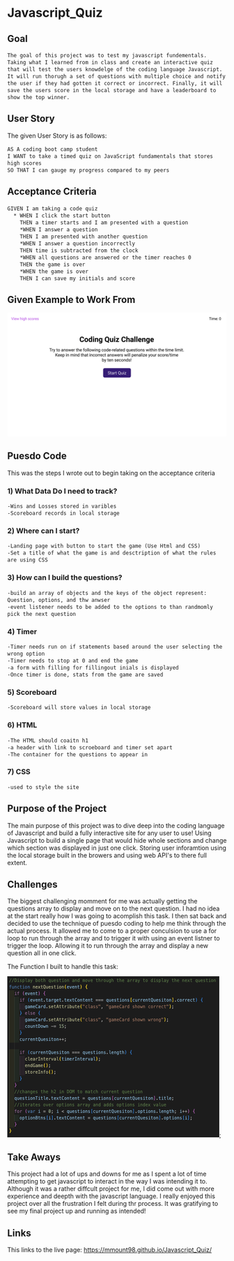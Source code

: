 # Javascript_Quiz

## Goal

    The goal of this project was to test my javascript fundementals. Taking what I learned from in class and create an interactive quiz that will test the users knowdelge of the coding language Javascript. It will run thorugh a set of questions with multiple choice and notify the user if they had gotten it correct or incorrect. Finally, it will save the users score in the local storage and have a leaderboard to show the top winner.

## User Story

The given User Story is as follows:

    AS A coding boot camp student
    I WANT to take a timed quiz on JavaScript fundamentals that stores high scores
    SO THAT I can gauge my progress compared to my peers

## Acceptance Criteria

    GIVEN I am taking a code quiz
      * WHEN I click the start button
        THEN a timer starts and I am presented with a question
        *WHEN I answer a question
        THEN I am presented with another question
        *WHEN I answer a question incorrectly
        THEN time is subtracted from the clock
        *WHEN all questions are answered or the timer reaches 0
        THEN the game is over
        *WHEN the game is over
        THEN I can save my initials and score

## Given Example to Work From

![](./assets/Media/04-web-apis-homework-demo.gif)

## Puesdo Code

This was the steps I wrote out to begin taking on the acceptance criteria

### 1) What Data Do I need to track?

    -Wins and Losses stored in varibles
    -Scoreboard records in local storage

### 2) Where can I start?

    -Landing page with button to start the game (Use Html and CSS)
    -Set a title of what the game is and desctription of what the rules are using CSS

### 3) How can I build the questions?

    -build an array of objects and the keys of the object represent: Question, options, and thw anwser
    -event listener needs to be added to the options to than randmomly pick the next question

### 4) Timer

    -Timer needs run on if statements based around the user selecting the wrong option
    -Timer needs to stop at 0 and end the game
    -a form with filling for fillingout inials is displayed
    -Once timer is done, stats from the game are saved

### 5) Scoreboard

    -Scoreboard will store values in local storage

### 6) HTML

    -The HTML should coaitn h1
    -a header with link to scroeboard and timer set apart
    -The container for the questions to appear in

### 7) CSS

    -used to style the site

## Purpose of the Project

The main purpose of this project was to dive deep into the coding language of Javascript and build a fully interactive site for any user to use! Using Javascript to build a single page that would hide whole sections and change which section was displayed in just one click. Storing user inforamtion using the local storage built in the browers and using web API's to there full extent.

## Challenges

The biggest challenging momment for me was actually getting the questions array to display and move on to the next question. I had no idea at the start really how I was going to acomplish this task. I then sat back and decided to use the technique of puesdo coding to help me think through the actual process. It allowed me to come to a proper conculsion to use a for loop to run through the array and to trigger it with using an event listner to trigger the loop. Allowing it to run through the array and display a new question all in one click.

The Function I built to handle this task:

![](./assets/Media/forloop.png);

## Take Aways

This project had a lot of ups and downs for me as I spent a lot of time attempting to get javascript to interact in the way I was intending it to. Although it was a rather diffcult project for me, I did come out with more experience and deepth with the javascript language. I really enjoyed this project over all the frustration I felt during thr process. It was gratifying to see my final project up and running as intended!

## Links

This links to the live page:
https://mmount98.github.io/Javascript_Quiz/

